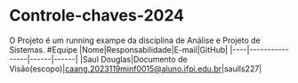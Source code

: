 # Controle-chaves-2024
O Projeto é um running exampe da disciplina de Análise e Projeto de Sistemas.
#Equipe
|Nome|Responsabilidade|E-mail|GitHub|
|----|----------------|------|------|
|Saul Douglas|Documento de Visão(escopo)|caang.2023119minf0015@aluno.ifpi.edu.br|saulls227|
